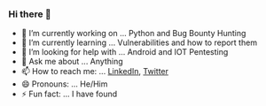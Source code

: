 ### Hi there 👋

- 🔭 I’m currently working on ... Python and Bug Bounty Hunting
- 🌱 I’m currently learning ... Vulnerabilities and how to report them
- 🤔 I’m looking for help with ... Android and IOT Pentesting
- 💬 Ask me about ... Anything
- 📫 How to reach me: ... [LinkedIn](https://linkedin.com/in/sahildari), [Twitter](https://twitter.com/Sahildari)
- 😄 Pronouns: ... He/Him
- ⚡ Fun fact: ... I have found
